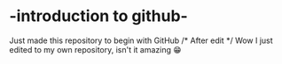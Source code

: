 # -introduction to github-
Just made this repository  to begin with GitHub 
/* After edit */
Wow I just edited to my own repository, isn't it amazing 😁
